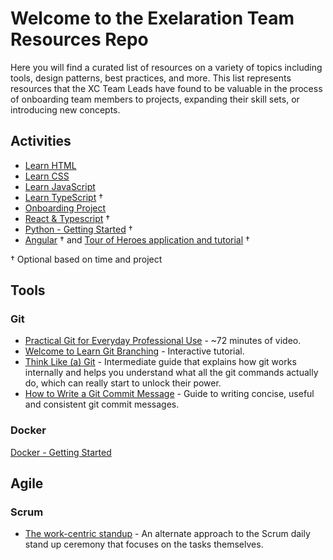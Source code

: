 # Welcome to the Exelaration Team Resources Repo

Here you will find a curated list of resources on a variety of topics including tools, design patterns, best practices, and more. This list represents resources that the XC Team Leads have found to be valuable in the process of onboarding team members to projects, expanding their skill sets, or introducing new concepts.

## Activities

- [Learn HTML](https://www.codecademy.com/learn/learn-html)
- [Learn CSS](https://www.codecademy.com/learn/learn-css)
- [Learn JavaScript](https://www.codecademy.com/learn/introduction-to-javascript)
- [Learn TypeScript](https://www.codecademy.com/learn/learn-typescript) †
- [Onboarding Project](ONBOARDING.md)
- [React & Typescript](REACT.md) †
- [Python - Getting Started](PYTHON.md) †
- [Angular](https://www.codecademy.com/resources/docs/general/angular) † and [Tour of Heroes application and tutorial](https://angular.io/tutorial) †

† Optional based on time and project

## Tools

### Git

- [Practical Git for Everyday Professional Use](https://egghead.io/courses/practical-git-for-everyday-professional-use) - ~72 minutes of video.
- [Welcome to Learn Git Branching](https://learngitbranching.js.org/) - Interactive tutorial.
- [Think Like (a) Git](http://think-like-a-git.net/) - Intermediate guide that explains how git works internally and helps you understand what all the git commands actually do, which can really start to unlock their power.
- [How to Write a Git Commit Message](https://chris.beams.io/posts/git-commit/) - Guide to writing concise, useful and consistent git commit messages.


### Docker

[Docker - Getting Started](DOCKER.md)


## Agile

### Scrum

- [The work-centric standup](https://blog.usejournal.com/the-work-centric-standup-cc20205b47ea) - An alternate approach to the Scrum daily stand up ceremony that focuses on the tasks themselves.
